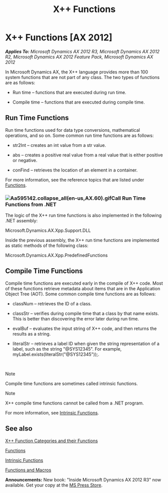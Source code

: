﻿---
title: X++ Functions
TOCTitle: X++ Functions
ms:assetid: 48248522-df84-415a-b6b1-ae7897b58c95
ms:mtpsurl: https://msdn.microsoft.com/en-us/library/Aa595142(v=AX.60)
ms:contentKeyID: 35243085
ms.date: 05/18/2015
mtps_version: v=AX.60
---

# X++ Functions [AX 2012]


_**Applies To:** Microsoft Dynamics AX 2012 R3, Microsoft Dynamics AX 2012 R2, Microsoft Dynamics AX 2012 Feature Pack, Microsoft Dynamics AX 2012_

In Microsoft Dynamics AX, the X++ language provides more than 100 system functions that are not part of any class. The two types of functions are as follows:

  - Run time – functions that are executed during run time.

  - Compile time – functions that are executed during compile time.

## Run Time Functions

Run time functions used for data type conversions, mathematical operations, and so on. Some common run time functions are as follows:

  - str2Int – creates an int value from a str value.

  - abs – creates a positive real value from a real value that is either positive or negative.

  - conFind – retrieves the location of an element in a container.

For more information, see the reference topics that are listed under [Functions](https://msdn.microsoft.com/en-us/library/aa856741\(v=ax.60\)).

### ![Aa595142.collapse\_all(en-us,AX.60).gif](images/Gg863931.collapse_all(en-us,AX.60).gif "Aa595142.collapse_all(en-us,AX.60).gif")Call Run Time Functions from .NET

The logic of the X++ run time functions is also implemented in the following .NET assembly:

Microsoft.Dynamics.AX.Xpp.Support.DLL

Inside the previous assembly, the X++ run time functions are implemented as static methods of the following class:

Microsoft.Dynamics.AX.Xpp.PredefinedFunctions

## Compile Time Functions

Compile time functions are executed early in the compile of X++ code. Most of these functions retrieve metadata about items that are in the Application Object Tree (AOT). Some common compile time functions are as follows:

  - classNum – retrieves the ID of a class.

  - classStr – verifies during compile time that a class by that name exists. This is better than discovering the error later during run time.

  - evalBuf – evaluates the input string of X++ code, and then returns the results as a string.

  - literalStr – retrieves a label ID when given the string representation of a label, such as the string "@SYS12345". For example, myLabel.exists(literalStr("@SYS12345"));.

 


> [!NOTE]
> <P>Compile time functions are sometimes called intrinsic functions.</P>




> [!NOTE]
> <P>X++ compile time functions cannot be called from a .NET program.</P>



For more information, see [Intrinsic Functions](intrinsic-functions.md).

## See also

[X++ Function Categories and their Functions](x-function-categories-and-their-functions.md)

[Functions](https://msdn.microsoft.com/en-us/library/aa856741\(v=ax.60\))

[Intrinsic Functions](intrinsic-functions.md)

[Functions and Macros](functions-and-macros.md)

  
**Announcements:** New book: "Inside Microsoft Dynamics AX 2012 R3" now available. Get your copy at the [MS Press Store](https://www.microsoftpressstore.com/store/inside-microsoft-dynamics-ax-2012-r3-9780735685109).

